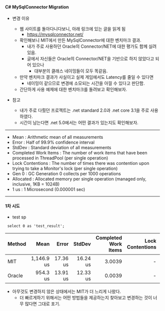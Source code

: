#### C# MySqlConnector Migration

* 변경 이유
	* 웹 사이트를 돌아다니다보니, 아래 링크에 있는 글을 읽게 됨
		* https://mysqlconnector.net/
	* 확인해보니 MIT에서 만든 MySqlConnector에 대한 벤치마크 결과.
		* 내가 주로 사용하던 Oracle의 Connector/NET에 대한 평가도 함께 실려 있음.
		* 글에서 자신들은 Oracle의 Connector/NET을 기반으로 하지 않았다고 되어 있으나
			* 대부분의 클래스 네이밍들이 모두 똑같음.
	* 만약 벤치마크 결과가 사실이고 실제 게임에서도 Latency를 줄일 수 있다면
		* 네이밍이 같으므로 변경에 소모되는 시간을 아낄 수 있다고 판단함.
	* 간단하게 사용 예제에 대한 벤치마크를 돌려보고 확인해보자.
	
* 참고
	* 내가 주로 다뤘던 프로젝트는 .net standard 2.0과 .net core 3.1을 주로 사용 하였다.
	* 시간이 남는다면 .net 5.0에서는 어떤 결과가 있는지도 확인해보자.
			
			
---

* Mean                 : Arithmetic mean of all measurements
* Error                : Half of 99.9% confidence interval
* StdDev               : Standard deviation of all measurements
* Completed Work Items : The number of work items that have been processed in ThreadPool (per single operation)
* Lock Contentions     : The number of times there was contention upon trying to take a Monitor's lock (per single operation)
* Gen 0                : GC Generation 0 collects per 1000 operations
* Allocated            : Allocated memory per single operation (managed only, inclusive, 1KB = 1024B)
* 1 us                 : 1 Microsecond (0.000001 sec)


---

#### 1차 시도


* test sp

```
 select 0 as 'test_result';
```

| Method |       Mean |    Error |   StdDev | Completed Work Items | Lock Contentions |  Gen 0 | Allocated |
|------- |-----------:|---------:|---------:|---------------------:|-----------------:|-------:|----------:|
|    MIT | 1,146.9 us | 17.36 us | 16.24 us |               3.0039 |                - |      - |      9 KB |
| Oracle |   954.3 us | 13.91 us | 12.33 us |               0.0039 |                - | 1.9531 |     25 KB |

* 아무것도 변경하지 않은 상태에서는 MIT가 더 느리게 나왔다.
	* 더 빠르게하기 위해서는 어떤 방법들을 제공하는지 찾아보고 변경하는 것이 너무 많다면 그대로 포기. 
